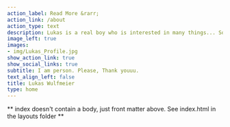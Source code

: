 ```yaml
---
action_label: Read More &rarr;
action_link: /about
action_type: text
description: Lukas is a real boy who is interested in many things... Some maps, some geology some other things that happen with friends. Come join and see what he's been up to. 
image_left: true
images:
- img/Lukas_Profile.jpg
show_action_link: true
show_social_links: true
subtitle: I am person. Please, Thank youuu.
text_align_left: false
title: Lukas Wulfmeier
type: home
---
```


** index doesn't contain a body, just front matter above.
See index.html in the layouts folder **
